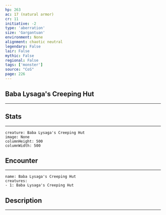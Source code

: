 ```yaml
---
hp: 263
ac: 17 (natural armor)
cr: 11
initiative: -2
type: 'aberration'    
size: 'Gargantuan'
environment: None
alignment: chaotic neutral
legendary: False
lair: False
mythic: False
regional: False
tags: ['monster']
source: "CoS"
page: 226
---
```


## Baba Lysaga's Creeping Hut
---



## Stats
---

```statblock
creature: Baba Lysaga's Creeping Hut
image: None
columnHeight: 500
columnWidth: 500
```

## Encounter
---

```encounter-table
name: Baba Lysaga's Creeping Hut
creatures:
- 1: Baba Lysaga's Creeping Hut
```

## Description
---




